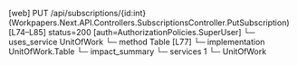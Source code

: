 [web] PUT /api/subscriptions/{id:int}  (Workpapers.Next.API.Controllers.SubscriptionsController.PutSubscription)  [L74–L85] status=200 [auth=AuthorizationPolicies.SuperUser]
  └─ uses_service UnitOfWork
    └─ method Table [L77]
      └─ implementation UnitOfWork.Table
  └─ impact_summary
    └─ services 1
      └─ UnitOfWork

